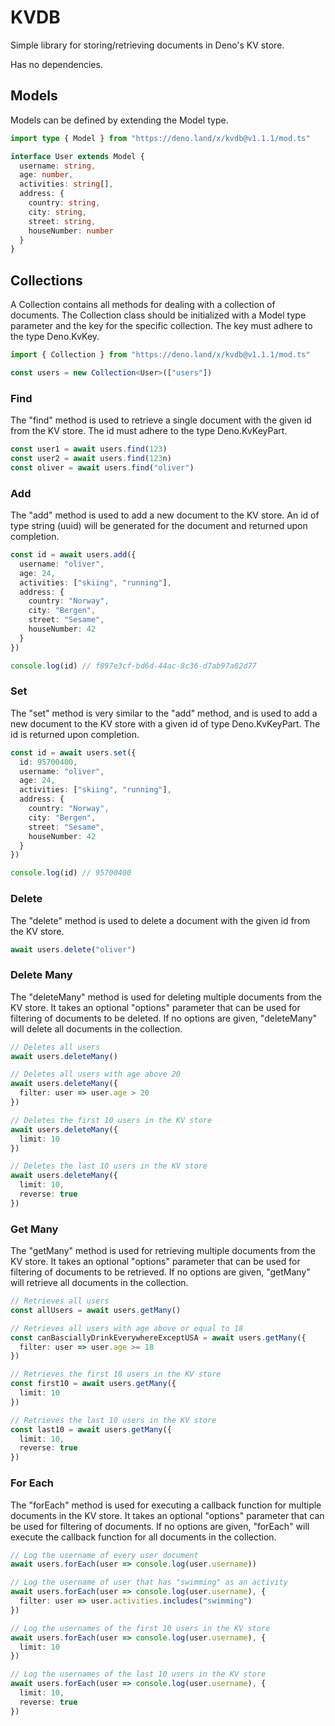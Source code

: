 # KVDB
Simple library for storing/retrieving documents in Deno's KV store.

Has no dependencies.

## Models
Models can be defined by extending the Model type.

```ts
import type { Model } from "https://deno.land/x/kvdb@v1.1.1/mod.ts"

interface User extends Model {
  username: string,
  age: number,
  activities: string[],
  address: {
    country: string,
    city: string,
    street: string,
    houseNumber: number
  }
}
```

## Collections
A Collection contains all methods for dealing with a collection of documents. The Collection class should be initialized with a Model type parameter and the key for the specific collection. The key must adhere to the type Deno.KvKey.

```ts
import { Collection } from "https://deno.land/x/kvdb@v1.1.1/mod.ts"

const users = new Collection<User>(["users"])
```

### Find
The "find" method is used to retrieve a single document with the given id from the KV store. The id must adhere to the type Deno.KvKeyPart.

```ts
const user1 = await users.find(123)
const user2 = await users.find(123n)
const oliver = await users.find("oliver")
```

### Add
The "add" method is used to add a new document to the KV store. An id of type string (uuid) will be generated for the document and returned upon completion.

```ts
const id = await users.add({
  username: "oliver",
  age: 24,
  activities: ["skiing", "running"],
  address: {
    country: "Norway",
    city: "Bergen",
    street: "Sesame",
    houseNumber: 42
  }
})

console.log(id) // f897e3cf-bd6d-44ac-8c36-d7ab97a82d77
```

### Set
The "set" method is very similar to the "add" method, and is used to add a new document to the KV store with a given id of type Deno.KvKeyPart. The id is returned upon completion.

```ts
const id = await users.set({
  id: 95700400,
  username: "oliver",
  age: 24,
  activities: ["skiing", "running"],
  address: {
    country: "Norway",
    city: "Bergen",
    street: "Sesame",
    houseNumber: 42
  }
})

console.log(id) // 95700400
```

### Delete
The "delete" method is used to delete a document with the given id from the KV store.

```ts
await users.delete("oliver")
```

### Delete Many
The "deleteMany" method is used for deleting multiple documents from the KV store. It takes an optional "options" parameter that can be used for filtering of documents to be deleted. If no options are given, "deleteMany" will delete all documents in the collection.

```ts
// Deletes all users
await users.deleteMany()

// Deletes all users with age above 20
await users.deleteMany({
  filter: user => user.age > 20
})

// Deletes the first 10 users in the KV store
await users.deleteMany({
  limit: 10
})

// Deletes the last 10 users in the KV store
await users.deleteMany({
  limit: 10,
  reverse: true
})
```

### Get Many
The "getMany" method is used for retrieving multiple documents from the KV store. It takes an optional "options" parameter that can be used for filtering of documents to be retrieved. If no options are given, "getMany" will retrieve all documents in the collection.

```ts
// Retrieves all users
const allUsers = await users.getMany()

// Retrieves all users with age above or equal to 18
const canBasciallyDrinkEverywhereExceptUSA = await users.getMany({
  filter: user => user.age >= 18
})

// Retrieves the first 10 users in the KV store
const first10 = await users.getMany({
  limit: 10
})

// Retrieves the last 10 users in the KV store
const last10 = await users.getMany({
  limit: 10,
  reverse: true
})
```

### For Each
The "forEach" method is used for executing a callback function for multiple documents in the KV store. It takes an optional "options" parameter that can be used for filtering of documents. If no options are given, "forEach" will execute the callback function for all documents in the collection.

```ts
// Log the username of every user document
await users.forEach(user => console.log(user.username))

// Log the username of user that has "swimming" as an activity
await users.forEach(user => console.log(user.username), {
  filter: user => user.activities.includes("swimming")
})

// Log the usernames of the first 10 users in the KV store
await users.forEach(user => console.log(user.username), {
  limit: 10
})

// Log the usernames of the last 10 users in the KV store
await users.forEach(user => console.log(user.username), {
  limit: 10,
  reverse: true
})
```
